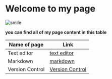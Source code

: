 # Welcome to my page 

![smile](https://cdnimgen.royanews.tv/imageserv/Size728Q40/news/20190320/17031_1553076209.JPG)


**you can find all of my page content in this table**

Name of page | Link
------------ | ----
Text editor | [text editor](https://balqeesqasem.github.io/learning-journal/Summrization)
Markdown  | [markdown](https://balqeesqasem.github.io/learning-journal/learning-Markdown)
Version Control | [Version Control](read1)